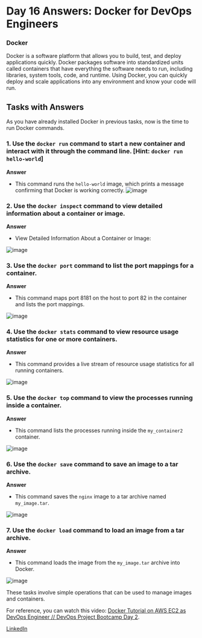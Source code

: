 # Day 16 Answers: Docker for DevOps Engineers

### Docker

Docker is a software platform that allows you to build, test, and deploy applications quickly. Docker packages software into standardized units called containers that have everything the software needs to run, including libraries, system tools, code, and runtime. Using Docker, you can quickly deploy and scale applications into any environment and know your code will run.

## Tasks with Answers

As you have already installed Docker in previous tasks, now is the time to run Docker commands.

### 1. Use the `docker run` command to start a new container and interact with it through the command line. [Hint: `docker run hello-world`]

**Answer**
   - This command runs the `hello-world` image, which prints a message confirming that Docker is working correctly.
![image](https://github.com/Bhavin213/90DaysOfDevOps/blob/master/2024/day16/image/1_Start_a_New_Container.png)

### 2. Use the `docker inspect` command to view detailed information about a container or image.

**Answer**
   - View Detailed Information About a Container or Image:

![image](https://github.com/Bhavin213/90DaysOfDevOps/blob/master/2024/day16/image/2_docker_inspect.png)

### 3. Use the `docker port` command to list the port mappings for a container.

**Answer**
   - This command maps port 8181 on the host to port 82 in the container and lists the port mappings.

![image](https://github.com/Bhavin213/90DaysOfDevOps/blob/master/2024/day16/image/3_docker_port.png)

### 4. Use the `docker stats` command to view resource usage statistics for one or more containers.

**Answer**
   - This command provides a live stream of resource usage statistics for all running containers.

![image](https://github.com/Bhavin213/90DaysOfDevOps/blob/master/2024/day16/image/4_docker_stats.png)

### 5. Use the `docker top` command to view the processes running inside a container.

**Answer**
   - This command lists the processes running inside the `my_container2` container.

![image](https://github.com/Bhavin213/90DaysOfDevOps/blob/master/2024/day16/image/5_docker_top.png)

### 6. Use the `docker save` command to save an image to a tar archive.

**Answer**
   - This command saves the `nginx` image to a tar archive named `my_image.tar`.

![image](https://github.com/Bhavin213/90DaysOfDevOps/blob/master/2024/day16/image/6_docker_save.png)

### 7. Use the `docker load` command to load an image from a tar archive.

**Answer**
   - This command loads the image from the `my_image.tar` archive into Docker.

![image](https://github.com/Bhavin213/90DaysOfDevOps/blob/master/2024/day16/image/7_docker_load.png)

These tasks involve simple operations that can be used to manage images and containers.

For reference, you can watch this video: [Docker Tutorial on AWS EC2 as DevOps Engineer // DevOps Project Bootcamp Day 2](https://youtu.be/Tevxhn6Odc8).

[LinkedIn](https://www.linkedin.com/in/bhavin-savaliya/)
